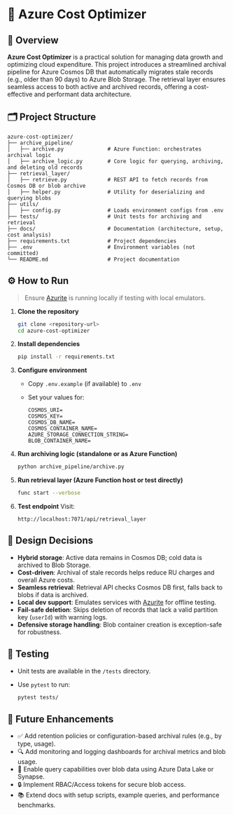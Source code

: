 
# 🚀 Azure Cost Optimizer

## 🧩 Overview

**Azure Cost Optimizer** is a practical solution for managing data growth and optimizing cloud expenditure. This project introduces a streamlined archival pipeline for Azure Cosmos DB that automatically migrates stale records (e.g., older than 90 days) to Azure Blob Storage. The retrieval layer ensures seamless access to both active and archived records, offering a cost-effective and performant data architecture.

## 🗂️ Project Structure

```
azure-cost-optimizer/
├── archive_pipeline/
│   ├── archive.py              # Azure Function: orchestrates archival logic
│   ├── archive_logic.py        # Core logic for querying, archiving, and deleting old records
├── retrieval_layer/
│   ├── retrieve.py             # REST API to fetch records from Cosmos DB or blob archive
│   ├── helper.py               # Utility for deserializing and querying blobs
├── utils/
│   ├── config.py               # Loads environment configs from .env
├── tests/                      # Unit tests for archiving and retrieval
├── docs/                       # Documentation (architecture, setup, cost analysis)
├── requirements.txt            # Project dependencies
├── .env                        # Environment variables (not committed)
└── README.md                   # Project documentation
```

## ⚙️ How to Run

> Ensure [Azurite](https://learn.microsoft.com/en-us/azure/storage/common/storage-use-azurite) is running locally if testing with local emulators.

1. **Clone the repository**

   ```bash
   git clone <repository-url>
   cd azure-cost-optimizer
   ```

2. **Install dependencies**

   ```bash
   pip install -r requirements.txt
   ```

3. **Configure environment**

   * Copy `.env.example` (if available) to `.env`
   * Set your values for:

     ```env
     COSMOS_URI=
     COSMOS_KEY=
     COSMOS_DB_NAME=
     COSMOS_CONTAINER_NAME=
     AZURE_STORAGE_CONNECTION_STRING=
     BLOB_CONTAINER_NAME=
     ```

4. **Run archiving logic (standalone or as Azure Function)**

   ```bash
   python archive_pipeline/archive.py
   ```

5. **Run retrieval layer (Azure Function host or test directly)**

   ```bash
   func start --verbose
   ```

6. **Test endpoint**
   Visit:

   ```
   http://localhost:7071/api/retrieval_layer
   ```

## 🧠 Design Decisions

* **Hybrid storage**: Active data remains in Cosmos DB; cold data is archived to Blob Storage.
* **Cost-driven**: Archival of stale records helps reduce RU charges and overall Azure costs.
* **Seamless retrieval**: Retrieval API checks Cosmos DB first, falls back to blobs if data is archived.
* **Local dev support**: Emulates services with [Azurite](https://github.com/Azure/Azurite) for offline testing.
* **Fail-safe deletion**: Skips deletion of records that lack a valid partition key (`userId`) with warning logs.
* **Defensive storage handling**: Blob container creation is exception-safe for robustness.

## 🧪 Testing

* Unit tests are available in the `/tests` directory.
* Use `pytest` to run:

  ```bash
  pytest tests/
  ```

## 🌱 Future Enhancements

* ✅ Add retention policies or configuration-based archival rules (e.g., by type, usage).
* 🔍 Add monitoring and logging dashboards for archival metrics and blob usage.
* 🧾 Enable query capabilities over blob data using Azure Data Lake or Synapse.
* 🔒 Implement RBAC/Access tokens for secure blob access.
* 📚 Extend docs with setup scripts, example queries, and performance benchmarks.



